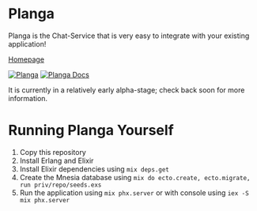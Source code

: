 # Planga

Planga is the Chat-Service that is very easy to integrate with your existing application!

[Homepage](https://planga.io)

[![Planga](https://img.shields.io/badge/%F0%9F%98%8E%20planga-chat-ff00ff.svg)](http://www.planga.io/)
[![Planga Docs](https://img.shields.io/badge/planga-docs-lightgrey.svg)](http://www.planga.io/docs)


It is currently in a relatively early alpha-stage; check back soon for more information.



# Running Planga Yourself

1. Copy this repository
2. Install Erlang and Elixir
3. Install Elixir dependencies using `mix deps.get`
4. Create the Mnesia database using `mix do ecto.create, ecto.migrate, run priv/repo/seeds.exs`
5. Run the application using `mix phx.server` or with console using `iex -S mix phx.server`
